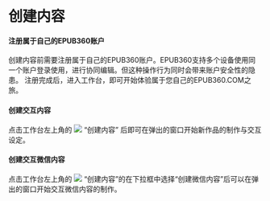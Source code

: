 # 创建内容

#### 注册属于自己的EPUB360账户

创建内容前需要注册属于自己的EPUB360账户。EPUB360支持多个设备使用同一个账户登录使用，进行协同编辑。但这种操作行为同时会带来账户安全性的隐患。
注册完成后，进入工作台，即可开始体验属于您自己的EPUB360.COM之旅。

#### 创建交互内容
点击工作台左上角的  ![](http://qn.media.epub360.com/materials/origin/de9e25205d6461f41c57a0cea1ca8251_origin.png) “创建内容” 后即可在弹出的窗口开始新作品的制作与交互设定。



#### 创建交互微信内容
点击工作台左上角的 ![](http://qn.media.epub360.com/materials/origin/dfac13e45c8db19a6d7b11cb6124bd45_origin.png) “创建内容”的在下拉框中选择“创建微信内容”后可以在弹出的窗口开始交互微信内容的制作。
